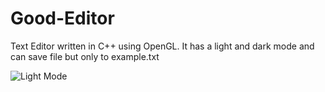# Good-Editor
Text Editor written in C++ using OpenGL. It has a light and dark mode and can save file but only to example.txt

![Light Mode](C:\Users\Anwender\Desktop\white.PNG)
